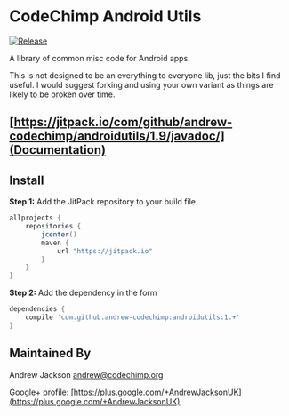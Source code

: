 # CodeChimp Android Utils

[![Release](https://img.shields.io/github/release/andrew-codechimp/androidutils.svg?label=JitPack)](https://jitpack.io/#andrew-codechimp/androidutils)

A library of common misc code for Android apps.

This is not designed to be an everything to everyone lib, just the bits I find useful.
I would suggest forking and using your own variant as things are likely to be broken over time.

## [https://jitpack.io/com/github/andrew-codechimp/androidutils/1.9/javadoc/](Documentation)

## Install

**Step 1:** Add the JitPack repository to your build file
```groovy
allprojects {
    repositories {
        jcenter()
        maven {
            url "https://jitpack.io"
        }
    }
}
```

**Step 2:** Add the dependency in the form
```groovy
dependencies {
    compile 'com.github.andrew-codechimp:androidutils:1.+'
}
```

## Maintained By

Andrew Jackson <andrew@codechimp.org>

Google+ profile: 
[https://plus.google.com/+AndrewJacksonUK](https://plus.google.com/+AndrewJacksonUK)


